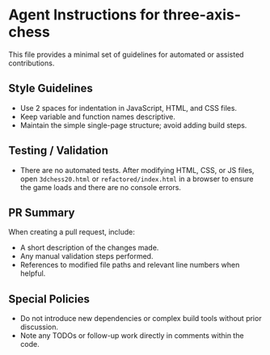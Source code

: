 # Agent Instructions for three-axis-chess

This file provides a minimal set of guidelines for automated or assisted contributions.

## Style Guidelines

- Use 2 spaces for indentation in JavaScript, HTML, and CSS files.
- Keep variable and function names descriptive.
- Maintain the simple single-page structure; avoid adding build steps.

## Testing / Validation

- There are no automated tests. After modifying HTML, CSS, or JS files,
  open `3dchess20.html` or `refactored/index.html` in a browser to ensure the game loads
  and there are no console errors.

## PR Summary

When creating a pull request, include:

- A short description of the changes made.
- Any manual validation steps performed.
- References to modified file paths and relevant line numbers when helpful.

## Special Policies

- Do not introduce new dependencies or complex build tools without prior discussion.
- Note any TODOs or follow-up work directly in comments within the code.
